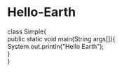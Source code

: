 # Hello-Earth
class Simple{  
    public static void main(String args[]){  
     System.out.println("Hello Earth");  
    }  
}  
